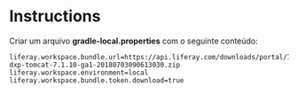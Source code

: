 # Instructions

Criar um arquivo **gradle-local.properties** com o seguinte conteúdo:

```
liferay.workspace.bundle.url=https://api.liferay.com/downloads/portal/7.1.10/liferay-dxp-tomcat-7.1.10-ga1-20180703090613030.zip
liferay.workspace.environment=local
liferay.workspace.bundle.token.download=true
```